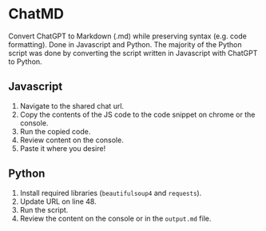 # ChatMD
Convert ChatGPT to Markdown (.md) while preserving syntax (e.g. code formatting). Done in Javascript and Python. The majority of the Python script was done by converting the script written in Javascript with ChatGPT to Python.

## Javascript
1. Navigate to the shared chat url.
2. Copy the contents of the JS code to the code snippet on chrome or the console.
3. Run the copied code.
4. Review content on the console.
5. Paste it where you desire!

## Python
1. Install required libraries (`beautifulsoup4` and `requests`).
2. Update URL on line 48.
3.  Run the script.
4.  Review the content on the console or in the `output.md` file.

